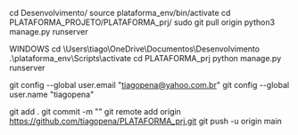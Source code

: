 cd Desenvolvimento/
source plataforma_env/bin/activate
cd PLATAFORMA_PROJETO/PLATAFORMA_prj/
sudo git pull origin
python3 manage.py runserver

WINDOWS
cd \Users\tiago\OneDrive\Documentos\Desenvolvimento\
.\plataforma_env\Scripts\activate
cd PLATAFORMA_prj
python manage.py runserver


git config --global user.email "tiagopena@yahoo.com.br"
git config --global user.name "tiagopena"

git add .
git commit -m ""
git remote add origin https://github.com/tiagopena/PLATAFORMA_prj.git
git push -u origin main